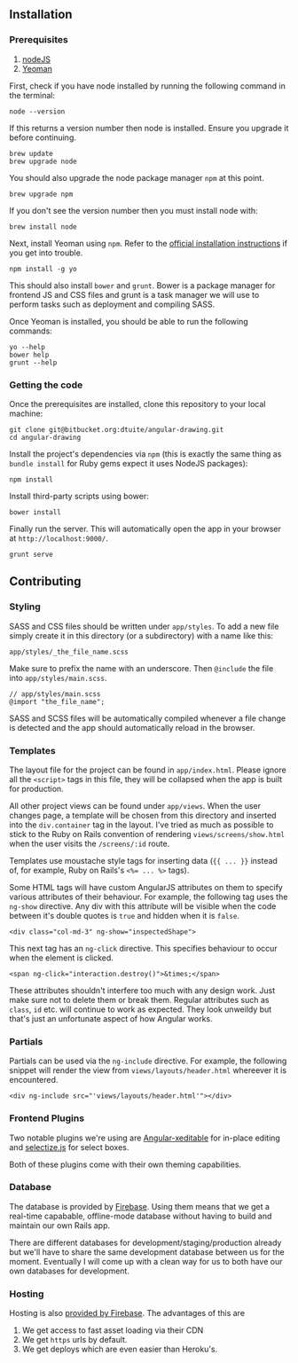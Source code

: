 ## Installation

### Prerequisites

 1. [nodeJS](http://nodejs.org/)
 2. [Yeoman](https://yeoman.io)

First, check if you have node installed by running the following command in the terminal:

    node --version

If this returns a version number then node is installed. Ensure you upgrade it before continuing.

    brew update
    brew upgrade node

You should also upgrade the node package manager `npm` at this point.

    brew upgrade npm

If you don't see the version number then you must install node with:

    brew install node

Next, install Yeoman using `npm`. Refer to the [official installation instructions](http://yeoman.io/learning/index.html) if you get into trouble.

    npm install -g yo

This should also install `bower` and `grunt`. Bower is a package manager for frontend JS and CSS files and grunt is a task manager we will use to perform tasks such as deployment and compiling SASS.

Once Yeoman is installed, you should be able to run the following commands:

    yo --help
    bower help
    grunt --help


### Getting the code

Once the prerequisites are installed, clone this repository to your local machine:

    git clone git@bitbucket.org:dtuite/angular-drawing.git
    cd angular-drawing

Install the project's dependencies via `npm` (this is exactly the same thing as `bundle install` for Ruby gems expect it uses NodeJS packages):

    npm install

Install third-party scripts using bower:

    bower install

Finally run the server. This will automatically open the app in your browser at `http://localhost:9000/`.

    grunt serve

## Contributing

### Styling

SASS and CSS files should be written under `app/styles`. To add a new file simply create it in this directory (or a subdirectory) with a name like this:

    app/styles/_the_file_name.scss

Make sure to prefix the name with an underscore. Then `@include` the file into `app/styles/main.scss`.

    // app/styles/main.scss
    @import "the_file_name";

SASS and SCSS files will be automatically compiled whenever a file change is detected and the app should automatically reload in the browser.

### Templates

The layout file for the project can be found in `app/index.html`. Please ignore all the `<script>` tags in this file, they will be collapsed when the app is built for production.

All other project views can be found under `app/views`. When the user changes page, a template will be chosen from this directory and inserted into the `div.container` tag in the layout. I've tried as much as possible to stick to the Ruby on Rails convention of rendering `views/screens/show.html` when the user visits the `/screens/:id` route.

Templates use moustache style tags for inserting data (`{{ ... }}` instead of, for example, Ruby on Rails's `<%= ... %>` tags).

Some HTML tags will have custom AngularJS attributes on them to specify various attributes of their behaviour. For example, the following tag uses the `ng-show` directive. Any div with this attribute will be visible when the code between it's double quotes is `true` and hidden when it is `false`.

    <div class="col-md-3" ng-show="inspectedShape">

This next tag has an `ng-click` directive. This specifies behaviour to occur when the element is clicked.

    <span ng-click="interaction.destroy()">&times;</span>

These attributes shouldn't interfere too much with any design work. Just make sure not to delete them or break them. Regular attributes such as `class`, `id` etc. will continue to work as expected. They look unweildy but that's just an unfortunate aspect of how Angular works.

### Partials

Partials can be used via the `ng-include` directive. For example, the following snippet will render the view from `views/layouts/header.html` whereever it is encountered.

    <div ng-include src="'views/layouts/header.html'"></div>

### Frontend Plugins

Two notable plugins we're using are [Angular-xeditable](http://vitalets.github.io/angular-xeditable/) for in-place editing and [selectize.js](http://brianreavis.github.io/selectize.js/) for select boxes.

Both of these plugins come with their own theming capabilities. 

### Database

The database is provided by [Firebase](https://www.firebase.com/). Using them means that we get a real-time capabable, offline-mode database without having to build and maintain our own Rails app.

There are different databases for development/staging/production already but we'll have to share the same development database between us for the moment. Eventually I will come up with a clean way for us to both have our own databases for development.

### Hosting

Hosting is also [provided by Firebase](https://www.firebase.com/hosting.html). The advantages of this are

 1. We get access to fast asset loading via their CDN
 2. We get `https` urls by default.
 3. We get deploys which are even easier than Heroku's.